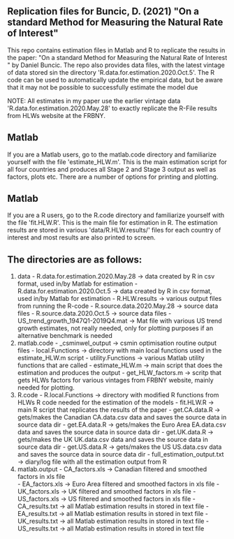 ## Replication files for Buncic, D. (2021) "On a standard Method for Measuring the Natural Rate of Interest"
<!-- Replication files for Buncic, D. (2021) "On a standard Method for Measuring the Natural Rate of Interest" -->

This repo contains estimation files in Matlab and R to replicate the results in the paper: "On a standard Method for Measuring the Natural Rate of Interest " by Daniel Buncic. The repo also provides data files, with the latest vintage of data stored sin the directory 'R.data.for.estimation.2020.Oct.5'. The R code can be used to automatically update the empirical data, but be aware that it may not be possible to successfully estimate the model due 

NOTE: All estimates in my paper use the earlier vintage data 'R.data.for.estimation.2020.May.28' to exactly replicate the R-File results from HLWs website at the FRBNY. 

## Matlab
If you are a Matlab users, go to the matlab.code directory and familiarize yourself with the file 'estimate_HLW.m'. This is the main estimation script for all four countries and produces all Stage 2 and Stage 3 output as well as factors, plots etc. There are a number of options for printing and plotting. 

## Matlab 
If you are a R users, go to the R.code directory and familiarize yourself with the file 'fit.HLW.R'. This is the main file for estimation in R. The estimation results are stored in various 'data/R.HLW.results/' files for each country of interest and most results are also printed to screen. 


## The directories are as follows:
1) data
		- R.data.for.estimation.2020.May.28 -> data created by R in csv format, used in/by Matlab for estimation 
		- R.data.for.estimation.2020.Oct.5 	-> data created by R in csv format, used in/by Matlab for estimation
		- R.HLW.results -> various output files from running the R-code
		- R.source.data.2020.May.28 -> source data files
		- R.source.data.2020.Oct.5	-> source data files
		- US_trend_growth_1947Q1-2019Q4.mat -> Mat file with various US trend growth estimates, not really needed, only for plotting purposes if an alternative benchmark is needed
2) matlab.code
		- _csminwel_output -> csmin optimisation routine output files
		- local.Functions	-> directory with main local functions used in the estimate_HLW.m script
		- utility.Functions -> various Matlab utility functions that are called
		- estimate_HLW.m -> main script that does the estimation and produces the output
		- get_HLW_factors.m -> scritp that gets HLWs factors for various vintages from FRBNY website, mainly needed for plotting. 
3) R.code
		- R.local.Functions -> directory with modified R functions from HLWs R code needed for the estimation of the models
		- fit.HLW.R -> main R script that replicates the results of the paper
		- get.CA.data.R -> gets/makes the Canadian CA.data.csv data and saves the source data in source data dir
		- get.EA.data.R -> gets/makes the Euro Area EA.data.csv data and saves the source data in source data dir
		- get.UK.data.R -> gets/makes the UK UK.data.csv data and saves the source data in source data dir
		- get.US.data.R -> gets/makes the US US.data.csv data and saves the source data in source data dir
		- full_estimation_output.txt -> diary/log file with all the estimation output from R
4) matlab.output
		- CA_factors.xls -> Canadian filtered and smoothed factors in xls file  
		- EA_factors.xls -> Euro Area filtered and smoothed factors in xls file
		- UK_factors.xls -> UK filtered and smoothed factors in xls file
		- US_factors.xls -> US filtered and smoothed factors in xls file
		- CA_results.txt -> all Matlab estimation results in stored in text file
		- EA_results.txt -> all Matlab estimation results in stored in text file
		- UK_results.txt -> all Matlab estimation results in stored in text file
		- US_results.txt -> all Matlab estimation results in stored in text file


